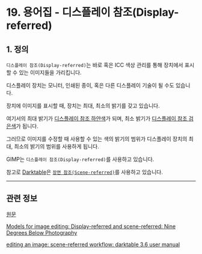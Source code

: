 # 19. 용어집 - 디스플레이 참조(Display-referred)

## 1. 정의
`디스플레이 참조(Display-referred)`는 바로 혹은 ICC 색상 관리를 통해 장치에서 표시할 수 있는 이미지들을 가리킵니다.

디스플레이 장치는 모니터, 인쇄된 종이, 혹은 다른 디스플레이 기술이 될 수도 있습니다.

장치에 이미지를 표시할 때, 장치는 최대, 최소의 밝기를 갖고 있습니다.

여기서의 최대 밝기가 [디스플레이 참조 하얀색](./19-glossaryx-display_referred_white.md)가 되며, 최소 밝기가 [디스플레이 참조 검은색](./19-glossaryx-display_referred_black.md)가 됩니다.

그러므로 이미지를 수정할 때 사용할 수 있는 색의 밝기의 범위가 디스플레이 장치의 최대, 최소의 밝기의 범위를 사용하게 됩니다.

GIMP는 `디스플레이 참조(Display-referred)`를 사용하고 있습니다.

참고로 [Darktable](https://www.darktable.org/)은 [`장면 참조(Scene-referred)`](./19-glossaryx-scene_referred.md)를 사용하고 있습니다.

***

## 관련 정보

[원문](https://docs.gimp.org/2.10/ko/glossary.html#glossary-display-referred)

[Models for image editing: Display-referred and scene-referred: Nine Degrees Below Photography](https://ninedegreesbelow.com/photography/display-referred-scene-referred.html)

[editing an image: scene-referred workflow: darktable 3.6 user manual](https://docs.darktable.org/usermanual/3.6/en/overview/workflow/edit-scene-referred/)